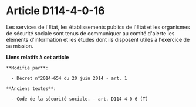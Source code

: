 # Article D114-4-0-16

Les services de l'Etat, les établissements publics de l'Etat et les organismes de sécurité sociale sont tenus de communiquer
au comité d'alerte les éléments d'information et les études dont ils disposent utiles à l'exercice de sa mission.

**Liens relatifs à cet article**

	**Modifié par**:

	  - Décret n°2014-654 du 20 juin 2014 - art. 1

	**Anciens textes**:

	  - Code de la sécurité sociale. - art. D114-4-0-6 (T)
